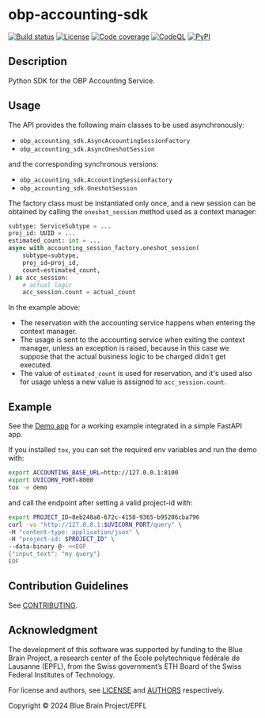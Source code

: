 # obp-accounting-sdk

[![Build status][build_status_badge]][build_status_target]
[![License][license_badge]][license_target]
[![Code coverage][coverage_badge]][coverage_target]
[![CodeQL][codeql_badge]][codeql_target]
[![PyPI][pypi_badge]][pypi_target]

## Description

Python SDK for the OBP Accounting Service.


## Usage

The API provides the following main classes to be used asynchronously:

- `obp_accounting_sdk.AsyncAccountingSessionFactory`
- `obp_accounting_sdk.AsyncOneshotSession`

and the corresponding synchronous versions:

- `obp_accounting_sdk.AccountingSessionFactory`
- `obp_accounting_sdk.OneshotSession`

The factory class must be instantiated only once, and a new session can be obtained by calling the `oneshot_session` method used as a context manager:

```python
subtype: ServiceSubtype = ...
proj_id: UUID = ...
estimated_count: int = ...
async with accounting_session_factory.oneshot_session(
    subtype=subtype,
    proj_id=proj_id,
    count=estimated_count,
) as acc_session:
    # actual logic
    acc_session.count = actual_count
```

In the example above:
- The reservation with the accounting service happens when entering the context manager.
- The usage is sent to the accounting service when exiting the context manager, unless an exception is raised, because in this case we suppose that the actual business logic to be charged didn't get executed.
- The value of `estimated_count` is used for reservation, and it's used also for usage unless a new value is assigned to `acc_session.count`.


## Example

See the [Demo app](demo/app) for a working example integrated in a simple FastAPI app.

If you installed `tox`, you can set the required env variables and run the demo with:

```bash
export ACCOUNTING_BASE_URL=http://127.0.0.1:8100
export UVICORN_PORT=8000
tox -e demo
```

and call the endpoint after setting a valid project-id with:

```bash
export PROJECT_ID=8eb248a8-672c-4158-9365-b95286cba796
curl -vs "http://127.0.0.1:$UVICORN_PORT/query" \
-H "content-type: application/json" \
-H "project-id: $PROJECT_ID" \
--data-binary @- <<EOF
{"input_text": "my query"}
EOF
```

Contribution Guidelines
-----------------------

See [CONTRIBUTING](CONTRIBUTING.md).


Acknowledgment
--------------

The development of this software was supported by funding to the Blue Brain Project, a research center of the École polytechnique fédérale de Lausanne (EPFL), from the Swiss government’s ETH Board of the Swiss Federal Institutes of Technology.

For license and authors, see [LICENSE](LICENSE.txt) and [AUTHORS](AUTHORS.txt) respectively.

Copyright © 2024 Blue Brain Project/EPFL


[build_status_badge]: https://github.com/BlueBrain/obp-accounting-sdk/actions/workflows/run-tox.yml/badge.svg
[build_status_target]: https://github.com/BlueBrain/obp-accounting-sdk/actions
[license_badge]: https://img.shields.io/pypi/l/obp-accounting-sdk
[license_target]: https://github.com/BlueBrain/obp-accounting-sdk/blob/main/LICENSE.txt
[coverage_badge]: https://codecov.io/github/BlueBrain/obp-accounting-sdk/coverage.svg?branch=main
[coverage_target]: https://codecov.io/github/BlueBrain/obp-accounting-sdk?branch=main
[codeql_badge]: https://github.com/BlueBrain/obp-accounting-sdk/actions/workflows/github-code-scanning/codeql/badge.svg
[codeql_target]: https://github.com/BlueBrain/obp-accounting-sdk/actions/workflows/github-code-scanning/codeql
[pypi_badge]: https://github.com/BlueBrain/obp-accounting-sdk/actions/workflows/publish-sdist.yml/badge.svg
[pypi_target]: https://pypi.org/project/obp-accounting-sdk/
